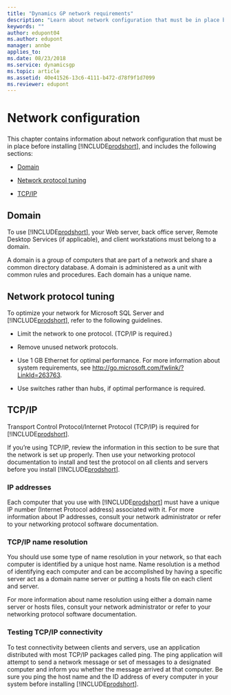 ```yaml
---
title: "Dynamics GP network requirements"
description: "Learn about network configuration that must be in place before installing Dynamics GP."
keywords: ""
author: edupont04
ms.author: edupont
manager: annbe
applies_to: 
ms.date: 08/23/2018
ms.service: dynamicsgp
ms.topic: article
ms.assetid: 40e41526-13c6-4111-b472-d78f9f1d7099
ms.reviewer: edupont
---
```

# Network configuration

### 

This chapter contains information about network configuration that must be in place before installing [!INCLUDE[prodshort](../includes/prodshort.md)], and includes the following sections:

-   [Domain](#domain)  

-   [Network protocol tuning](#network-protocol-tuning)  

-   [TCP/IP](#tcpip)  

## Domain

To use [!INCLUDE[prodshort](../includes/prodshort.md)], your Web server, back office server, Remote Desktop Services (if applicable), and client workstations must belong to a domain.

A domain is a group of computers that are part of a network and share a common directory database. A domain is administered as a unit with common rules and procedures. Each domain has a unique name.

## Network protocol tuning

To optimize your network for Microsoft SQL Server and [!INCLUDE[prodshort](../includes/prodshort.md)], refer to the following guidelines.

-   Limit the network to one protocol. (TCP/IP is required.)

-   Remove unused network protocols.

-   Use 1 GB Ethernet for optimal performance. For more information about system requirements, see <http://go.microsoft.com/fwlink/?LinkId=263763>.

-   Use switches rather than hubs, if optimal performance is required.

## TCP/IP

Transport Control Protocol/Internet Protocol (TCP/IP) is required for [!INCLUDE[prodshort](../includes/prodshort.md)].

If you’re using TCP/IP, review the information in this section to be sure that the network is set up properly. Then use your networking protocol documentation to install and test the protocol on all clients and servers before you install [!INCLUDE[prodshort](../includes/prodshort.md)].

### IP addresses

Each computer that you use with [!INCLUDE[prodshort](../includes/prodshort.md)] must have a unique IP number (Internet Protocol address) associated with it. For more information about IP addresses, consult your network administrator or refer to your networking protocol software documentation.

### TCP/IP name resolution

You should use some type of name resolution in your network, so that each computer is identified by a unique host name. Name resolution is a method of identifying each computer and can be accomplished by having a specific server act as a domain name server or putting a hosts file on each client and server.

For more information about name resolution using either a domain name server or hosts files, consult your network administrator or refer to your networking protocol software documentation.

### Testing TCP/IP connectivity

To test connectivity between clients and servers, use an application distributed with most TCP/IP packages called ping. The ping application will attempt to send a network message or set of messages to a designated computer and inform you whether the message arrived at that computer. Be sure you ping the host name and the ID address of every computer in your system before installing [!INCLUDE[prodshort](../includes/prodshort.md)].
